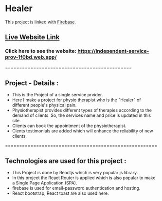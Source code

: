 # Healer

This project is linked with [Firebase](https://independent-service-prov-1f0bd.web.app/).


## [Live Website Link](https://independent-service-prov-1f0bd.web.app/)

### Click here to see the website: https://independent-service-prov-1f0bd.web.app/


=============================================

## Project - Details :
* This is the Project of a single service prvider. 
* Here I make a project for physio therapist who is the "Healer" of different people's physical pain. 
* Physiotherapist provides different types of therapies according to the demand of clients. So, the services name and price is updated in this site. 
* Clients can book the appointment of the physiotherapist.
* Clents testimonials are added which will enhance the reliability of new clients.



======================================================


## Technologies are used for this project :

* This Project is done by Reactjs which is very popular js library.
* In this project the React Router is applied which is also popular to make a Single Page Application (SPA).
* firebase is used for email-password authentication and hosting.
* React bootstrap, React toast are also used here.

